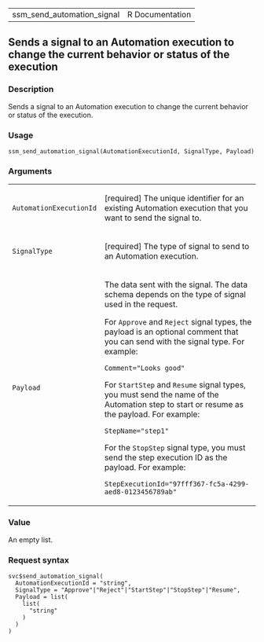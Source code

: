 <table style="width: 100%;">
<tbody>
<tr class="odd">
<td>ssm_send_automation_signal</td>
<td style="text-align: right;">R Documentation</td>
</tr>
</tbody>
</table>

## Sends a signal to an Automation execution to change the current behavior or status of the execution

### Description

Sends a signal to an Automation execution to change the current behavior
or status of the execution.

### Usage

    ssm_send_automation_signal(AutomationExecutionId, SignalType, Payload)

### Arguments

<table>
<colgroup>
<col style="width: 35%" />
<col style="width: 65%" />
</colgroup>
<tbody>
<tr class="odd">
<td><code
id="ssm_send_automation_signal_:_AutomationExecutionId">AutomationExecutionId</code></td>
<td><p>[required] The unique identifier for an existing Automation
execution that you want to send the signal to.</p></td>
</tr>
<tr class="even">
<td><code
id="ssm_send_automation_signal_:_SignalType">SignalType</code></td>
<td><p>[required] The type of signal to send to an Automation
execution.</p></td>
</tr>
<tr class="odd">
<td><code id="ssm_send_automation_signal_:_Payload">Payload</code></td>
<td><p>The data sent with the signal. The data schema depends on the
type of signal used in the request.</p>
<p>For <code>Approve</code> and <code>Reject</code> signal types, the
payload is an optional comment that you can send with the signal type.
For example:</p>
<p><code>Comment="Looks good"</code></p>
<p>For <code>StartStep</code> and <code>Resume</code> signal types, you
must send the name of the Automation step to start or resume as the
payload. For example:</p>
<p><code>StepName="step1"</code></p>
<p>For the <code>StopStep</code> signal type, you must send the step
execution ID as the payload. For example:</p>
<p><code>StepExecutionId="97fff367-fc5a-4299-aed8-0123456789ab"</code></p></td>
</tr>
</tbody>
</table>

### Value

An empty list.

### Request syntax

    svc$send_automation_signal(
      AutomationExecutionId = "string",
      SignalType = "Approve"|"Reject"|"StartStep"|"StopStep"|"Resume",
      Payload = list(
        list(
          "string"
        )
      )
    )
